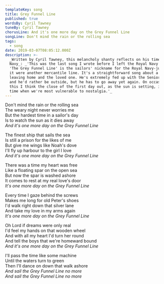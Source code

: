 ```yaml
---
templateKey: song
title: Grey Funnel Line
published: true
wordsBy: Cyril Tawney
tuneBy: Cyril Tawney
chorusLine: And it's one more day on the Grey Funnel Line
songLine: Don't mind the rain or the rolling sea
tags:
  - song
date: 2019-03-07T08:05:12.000Z
description: >-
  _Written by Cyril Tawney, this melancholy shanty reflects on his time in the
  Navy_: _'This was the last song I wrote before I left the Royal Navy in 1959.
  'The Grey Funnel Line' is the sailors' nickname for the Royal Navy-just as if
  it were another mercantile line. It's a straightforward song about a sailor
  leaving home and the loved one. He's extremely fed up with the Senior Service
  and he'd rather be outside, but he has to go away yet again. On occasions like
  this I think the close of the first day out, as the sun is setting, is the
  time when we're most vulnerable to nostalgia.'_
---
```

Don't mind the rain or the rolling sea\
The weary night never worries me\
But the hardest time in a sailor's day\
Is to watch the sun as it dies away\
_And it's one more day on the Grey Funnel Line_

The finest ship that sails the sea\
Is still a prison for the likes of me\
But give me wings like Noah's dove\
I'll fly up harbour to the girl I love\
_And it's one more day on the Grey Funnel Line_

There was a time my heart was free\
Like a floating spar on the open sea\
But now the spar is washed ashore\
It comes to rest at my real love's door\
_It's one more day on the Grey Funnel Line_

Every time I gaze behind the screws\
Makes me long for old Peter's shoes\
I'd walk right down that silver lane\
And take my love in my arms again\
_It's one more day on the Grey Funnel Line_

Oh Lord if dreams were only real\
I'd feel my hands on that wooden wheel\
And with all my heart I'd turn her round\
And tell the boys that we're homeward bound\
_And it's one more day on the Grey Funnel Line_

I'll pass the time like some machine\
Until the waters turn to green\
Then I'll dance on down that walk ashore\
_And sail the Grey Funnel Line no more_\
_And sail the Grey Funnel Line no more_
